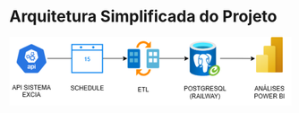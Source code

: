# Arquitetura Simplificada do Projeto

![Arquitetura do Projeto](../imagens/arquitetura_eurolaser.png)
